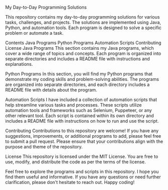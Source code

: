 My Day-to-Day Programming Solutions

This repository contains my day-to-day programming solutions for various tasks, challenges, and projects. The solutions are implemented using Java, Python, and automation tools. Each program is designed to solve a specific problem or automate a task.

Contents
Java Programs
Python Programs
Automation Scripts
Contributing
License
Java Programs
This section contains my Java programs, which cover a wide range of topics and concepts. Each program is organized into separate directories and includes a README file with instructions and explanations.

Python Programs
In this section, you will find my Python programs that demonstrate my coding skills and problem-solving abilities. The programs are organized into separate directories, and each directory includes a README file with details about the program.

Automation Scripts
I have included a collection of automation scripts that help streamline various tasks and processes. These scripts utilize automation tools and frameworks such as Selenium, Puppeteer, or any other relevant tool. Each script is contained within its own directory and includes a README file with instructions on how to run and use the script.

Contributing
Contributions to this repository are welcome! If you have any suggestions, improvements, or additional programs to add, please feel free to submit a pull request. Please ensure that your contributions align with the purpose and theme of the repository.

License
This repository is licensed under the MIT License. You are free to use, modify, and distribute the code as per the terms of the license.

Feel free to explore the programs and scripts in this repository. I hope you find them useful and informative. If you have any questions or need further clarification, please don't hesitate to reach out. Happy coding!
